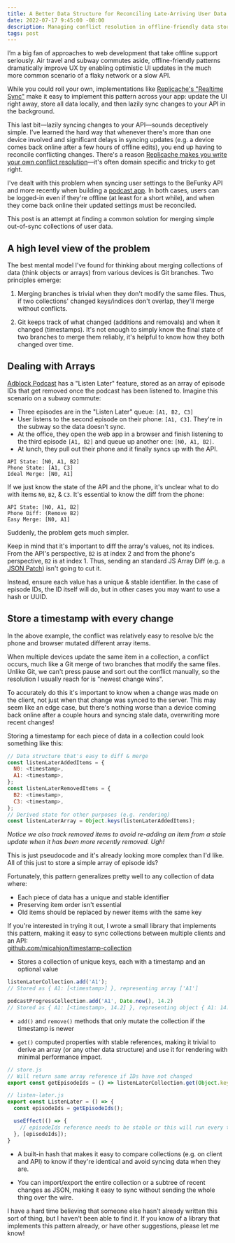 ```yaml
---
title: A Better Data Structure for Reconciling Late-Arriving User Data
date: 2022-07-17 9:45:00 -08:00
description: Managing conflict resolution in offline-friendly data stores
tags: post
---
```


I’m a big fan of approaches to web development that take offline support seriously. Air travel and subway commutes aside, offline-friendly patterns dramatically improve UX by enabling optimistic UI updates in the much more common scenario of a flaky network or a slow API.

While you could roll your own, implementations like [Replicache's "Realtime Sync"](https://replicache.dev/) make it easy to implement this pattern across your app: update the UI right away, store all data locally, and then lazily sync changes to your API in the background.

This last bit—lazily syncing changes to your API—sounds deceptively simple. I've learned the hard way that whenever there's more than one device involved and significant delays in syncing updates (e.g. a device comes back online after a few hours of offline edits), you end up having to reconcile conflicting changes. There's a reason [Replicache makes you write your own conflict resolution](https://doc.replicache.dev/how-it-works#conflict-resolution)—it's often domain specific and tricky to get right.

I've dealt with this problem when syncing user settings to the BeFunky API and more recently when building a [podcast app](https://www.adblockpodcast.com/). In both cases, users can be logged-in even if they're offline (at least for a short while), and when they come back online their updated settings must be reconciled.

This post is an attempt at finding a common solution for merging simple out-of-sync collections of user data.

## A high level view of the problem

The best mental model I've found for thinking about merging collections of data (think objects or arrays) from various devices is Git branches. Two principles emerge:

1. Merging branches is trivial when they don't modify the same files. Thus, if two collections' changed keys/indices don't overlap, they'll merge without conflicts.

2. Git keeps track of what changed (additions and removals) and when it changed (timestamps). It's not enough to simply know the final state of two branches to merge them reliably, it's helpful to know how they both changed over time.

## Dealing with Arrays

[Adblock Podcast](https://www.adblockpodcast.com/) has a "Listen Later" feature, stored as an array of episode IDs that get removed once the podcast has been listened to. Imagine this scenario on a subway commute:

- Three episodes are in the "Listen Later" queue: `[A1, B2, C3]`
- User listens to the second episode on their phone: `[A1, C3]`. They're in the subway so the data doesn't sync.
- At the office, they open the web app in a browser and finish listening to the third episode `[A1, B2]` and queue up another one: `[N0, A1, B2]`.
- At lunch, they pull out their phone and it finally syncs up with the API. 

```
API State: [N0, A1, B2]
Phone State: [A1, C3]
Ideal Merge: [N0, A1]
```

If we just know the state of the API and the phone, it's unclear what to do with items `N0`, `B2`, & `C3`. It's essential to know the diff from the phone:

```
API State: [N0, A1, B2]
Phone Diff: (Remove B2)
Easy Merge: [N0, A1]
```

Suddenly, the problem gets much simpler.

Keep in mind that it's important to diff the array's values, not its indices. From the API's perspective, `B2` is at index 2 and from the phone's perspective, `B2` is at index 1. Thus, sending an standard JS Array Diff (e.g. a [JSON Patch](https://jsonpatch.com/)) isn't going to cut it.

Instead, ensure each value has a unique & stable identifier. In the case of episode IDs, the ID itself will do, but in other cases you may want to use a hash or UUID. 

## Store a timestamp with every change

In the above example, the conflict was relatively easy to resolve b/c the phone and browser mutated different array items.

When multiple devices update the same item in a collection, a conflict occurs, much like a Git merge of two branches that modify the same files. Unlike Git, we can't press pause and sort out the conflict manually, so the resolution I usually reach for is "newest change wins". 

To accurately do this it's important to know when a change was made on the client, not just when that change was synced to the server. This may seem like an edge case, but there's nothing worse than a device coming back online after a couple hours and syncing stale data, overwriting more recent changes!

Storing a timestamp for each piece of data in a collection could look something like this: 

```js
// Data structure that's easy to diff & merge
const listenLaterAddedItems = {
  N0: <timestamp>,
  A1: <timestamp>,
};
const listenLaterRemovedItems = {
  B2: <timestamp>,
  C3: <timestamp>,
};
// Derived state for other purposes (e.g. rendering)
const listenLaterArray = Object.keys(listenLaterAddedItems);
```

*Notice we also track removed items to avoid re-adding an item from a stale update when it has been more recently removed. Ugh!*

This is just pseudocode and it's already looking more complex than I'd like. All of this just to store a simple array of episode ids?

Fortunately, this pattern generalizes pretty well to any collection of data where:
- Each piece of data has a unique and stable identifier
- Preserving item order isn't essential
- Old items should be replaced by newer items with the same key

If you're interested in trying it out, I wrote a small library that implements this pattern, making it easy to sync collections between multiple clients and an API: <br>
[github.com/micahjon/timestamp-collection](https://github.com/micahjon/timestamp-collection)

- Stores a collection of unique keys, each with a timestamp and an optional value

```js
listenLaterCollection.add('A1');
// Stored as { A1: [<timestamp>] }, representing array ['A1']

podcastProgressCollection.add('A1', Date.now(), 14.2)
// Stored as { A1: [<timestamp>, 14.2] }, representing object { A1: 14.2 }
```

- `add()` and `remove()` methods that only mutate the collection if the timestamp is newer

- `get()` computed properties with stable references, making it trivial to derive an array (or any other data structure) and use it for rendering with minimal performance impact.

```js
// store.js
// Will return same array reference if IDs have not changed
export const getEpisodeIds = () => listenLaterCollection.get(Object.keys); 

// listen-later.js
export const ListenLater = () => {
  const episodeIds = getEpisodeIds();

  useEffect(() => {
    // episodeIds reference needs to be stable or this will run every time
  }, [episodeIds]);
}
```

- A built-in hash that makes it easy to compare collections (e.g. on client and API) to know if they're identical and avoid syncing data when they are.

- You can import/export the entire collection or a subtree of recent changes as JSON, making it easy to sync without sending the whole thing over the wire.

I have a hard time believing that someone else hasn't already written this sort of thing, but I haven't been able to find it. If you know of a library that implements this pattern already, or have other suggestions, please let me know!